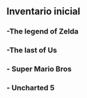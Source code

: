 ## Inventario inicial
### -The legend of Zelda
### -The last of Us
### - Super Mario Bros
### - Uncharted 5